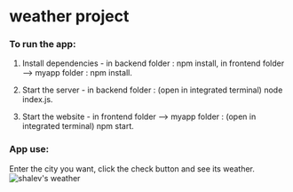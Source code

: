 # weather project

### To run the app:
1. Install dependencies -  in backend folder : npm install,
in frontend folder --> myapp folder : npm install.

2. Start the server - in backend folder : (open in integrated terminal) node index.js.

3. Start the website - in frontend folder --> myapp folder : (open in integrated terminal) npm start.


### App use:
Enter the city you want, click the check button and see its weather.
![shalev's weather](https://user-images.githubusercontent.com/87935862/157322339-04f0f7fa-fa20-4706-941d-f6100a4dcce8.JPG)
